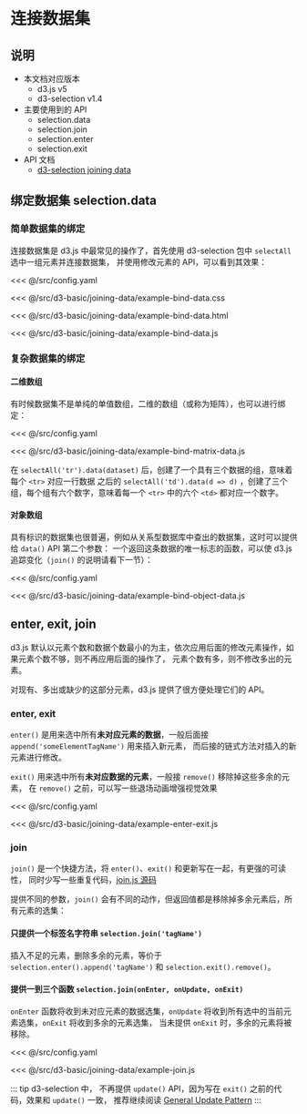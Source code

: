 # 连接数据集

## 说明
* 本文档对应版本
  * d3.js v5
  * d3-selection v1.4
* 主要使用到的 API
  * selection.data
  * selection.join
  * selection.enter
  * selection.exit
* API 文档
  * [d3-selection joining data](https://github.com/d3/d3-selection#joining-data)

## 绑定数据集 selection.data
### 简单数据集的绑定
连接数据集是 d3.js 中最常见的操作了，首先使用 d3-selection 包中 `selectAll` 选中一组元素并连接数据集，
并使用修改元素的 API，可以看到其效果：

<CodeSandbox>

<<< @/src/config.yaml

<<< @/src/d3-basic/joining-data/example-bind-data.css

<<< @/src/d3-basic/joining-data/example-bind-data.html

<<< @/src/d3-basic/joining-data/example-bind-data.js

</CodeSandBox>

### 复杂数据集的绑定
#### 二维数组
有时候数据集不是单纯的单值数组，二维的数组（或称为矩阵），也可以进行绑定：

<CodeSandbox>

<<< @/src/config.yaml

<<< @/src/d3-basic/joining-data/example-bind-matrix-data.js

</CodeSandBox>

在 `selectAll('tr').data(dataset)` 后，创建了一个具有三个数据的组，意味着每个 `<tr>` 对应一行数据
之后的 `selectAll('td').data(d => d)` ，创建了三个组，每个组有六个数字，意味着每一个 `<tr>` 中的六个 `<td>` 都对应一个数字。

#### 对象数组
具有标识的数据集也很普遍，例如从关系型数据库中查出的数据集，这时可以提供给 `data()` API 第二个参数：
一个返回这条数据的唯一标志的函数，可以使 d3.js 追踪变化（`join()` 的说明请看下一节）：

<CodeSandbox>

<<< @/src/config.yaml

<<< @/src/d3-basic/joining-data/example-bind-object-data.js

</CodeSandBox>

## enter, exit, join

d3.js 默认以元素个数和数据个数最小的为主，依次应用后面的修改元素操作，如果元素个数不够，则不再应用后面的操作了，
元素个数有多，则不修改多出的元素。

对现有、多出或缺少的这部分元素，d3.js 提供了很方便处理它们的 API。

### enter, exit
`enter()` 是用来选中所有**未对应元素的数据**，一般后面接 `append('someElementTagName')` 用来插入新元素，
而后接的链式方法对插入的新元素进行修改。

`exit()` 用来选中所有**未对应数据的元素**，一般接 `remove()` 移除掉这些多余的元素，
在 `remove()` 之前，可以写一些退场动画增强视觉效果

<CodeSandbox>

<<< @/src/config.yaml

<<< @/src/d3-basic/joining-data/example-enter-exit.js

</CodeSandBox>

### join
`join()` 是一个快捷方法，将 `enter()`、`exit()` 和更新写在一起，有更强的可读性，
同时少写一些重复代码，[join.js 源码](https://github.com/d3/d3-selection/blob/v1.4.0/src/selection/join.js)

提供不同的参数，`join()` 会有不同的动作，但返回值都是移除掉多余元素后，所有元素的选集：

#### 只提供一个标签名字符串 `selection.join('tagName')` 
插入不足的元素，删除多余的元素，等价于 `selection.enter().append('tagName')` 和 `selection.exit().remove()`。

#### 提供一到三个函数 `selection.join(onEnter, onUpdate, onExit)`
`onEnter` 函数将收到未对应元素的数据选集，`onUpdate` 将收到所有选中的当前元素选集，`onExit` 将收到多余的元素选集，
当未提供 `onExit` 时，多余的元素将被移除。

<CodeSandbox>

<<< @/src/config.yaml

<<< @/src/d3-basic/joining-data/example-join.js

</CodeSandBox>

::: tip
d3-selection 中， 不再提供 `update()` API，因为写在 `exit()` 之前的代码，效果和 `update()` 一致，
推荐继续阅读 [General Update Pattern](https://bl.ocks.org/mbostock/3808218)
:::

<Vssue :title="$title"/>
